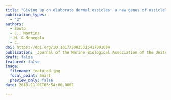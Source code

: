 ```yaml
---
title: "Giving up on elaborate dermal ossicles: a new genus of ossicleless Apodida (Holothuroidea)"
publication_types:
  - "2"
authors:
  - Souto
  - C.; Martins
  - M. & Menegola
  - C.
doi: https://doi.org/10.1017/S0025315417001084
publication: _Journal of the Marine Biological Association of the United Kingdom_
draft: false
featured: false
image:
  filename: featured.jpg
  focal_point: Smart
  preview_only: false
date: 2018-11-01T03:54:00.000Z

---
```

